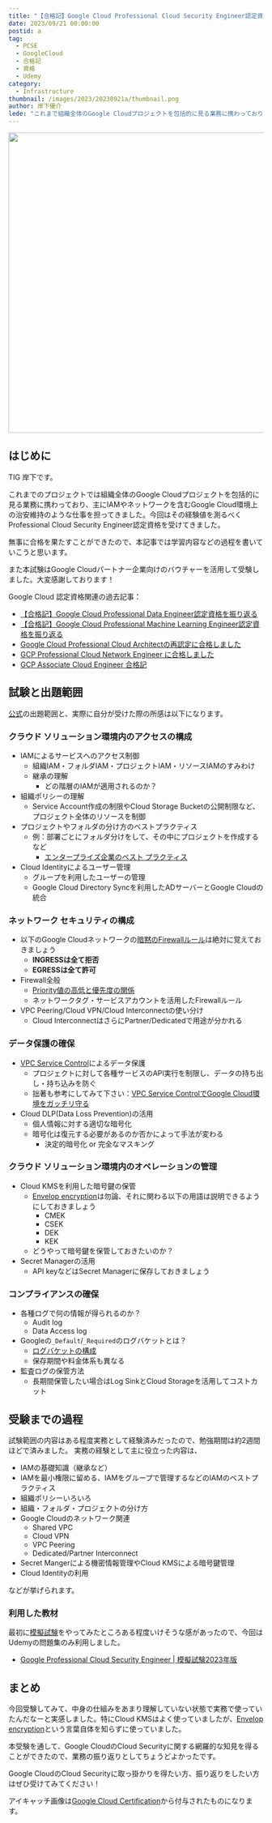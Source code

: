 ```yaml
---
title: "【合格記】Google Cloud Professional Cloud Security Engineer認定資格を振り返る"
date: 2023/09/21 00:00:00
postid: a
tag:
  - PCSE
  - GoogleCloud
  - 合格記
  - 資格
  - Udemy
category:
  - Infrastructure
thumbnail: /images/2023/20230921a/thumbnail.png
author: 岸下優介
lede: "これまで組織全体のGoogle Cloudプロジェクトを包括的に見る業務に携わっており、主にIAMやネットワークを含むGoogle Cloud環境上の治安維持のような仕事を担ってきました。今回はその経験値を測るべくProfessional Cloud Security Engineer認定資格を受けてきました。"
---
```

<img src="/images/2023/20230921a/image.png" alt="" width="611" height="593" loading="lazy">

## はじめに

TIG 岸下です。

これまでのプロジェクトでは組織全体のGoogle Cloudプロジェクトを包括的に見る業務に携わっており、主にIAMやネットワークを含むGoogle Cloud環境上の治安維持のような仕事を担ってきました。今回はその経験値を測るべくProfessional Cloud Security Engineer認定資格を受けてきました。

無事に合格を果たすことができたので、本記事では学習内容などの過程を書いていこうと思います。

また本試験はGoogle Cloudパートナー企業向けのバウチャーを活用して受験しました。大変感謝しております！

Google Cloud 認定資格関連の過去記事：

- [【合格記】Google Cloud Professional Data Engineer認定資格を振り返る](/articles/20211013a/)
- [【合格記】Google Cloud Professional Machine Learning Engineer認定資格を振り返る](/articles/20220930a/)
- [Google Cloud Professional Cloud Architectの再認定に合格しました](/articles/20220411a/)
- [GCP Professional Cloud Network Engineer に合格しました](/articles/20200902/)
- [GCP Associate Cloud Engineer 合格記](/articles/20210625a/)

## 試験と出題範囲

[公式](https://cloud.google.com/learn/certification/cloud-security-engineer?hl=ja)の出題範囲と、実際に自分が受けた際の所感は以下になります。

### クラウド ソリューション環境内のアクセスの構成

- IAMによるサービスへのアクセス制御
  - 組織IAM・フォルダIAM・プロジェクトIAM・リソースIAMのすみわけ
  - 継承の理解
    - どの階層のIAMが適用されるのか？
- 組織ポリシーの理解
  - Service Account作成の制限やCloud Storage Bucketの公開制限など、プロジェクト全体のリソースを制御
- プロジェクトやフォルダの分け方のベストプラクティス
  - 例：部署ごとにフォルダ分けをして、その中にプロジェクトを作成するなど
    - [エンタープライズ企業のベスト プラクティス](https://cloud.google.com/docs/enterprise/best-practices-for-enterprise-organizations?hl=ja)
- Cloud Identityによるユーザー管理
  - グループを利用したユーザーの管理
  - Google Cloud Directory Syncを利用したADサーバーとGoogle Cloudの統合

### ネットワーク セキュリティの構成

- 以下のGoogle Cloudネットワークの[暗黙のFirewallルール](https://cloud.google.com/firewall/docs/firewalls?hl=ja#default_firewall_rules)は絶対に覚えておきましょう
  - **INGRESSは全て拒否**
  - **EGRESSは全て許可**
- Firewall全般
  - [Priority値の高低と優先度の関係](https://cloud.google.com/firewall/docs/firewalls?hl=ja#priority_order_for_firewall_rules)
  - ネットワークタグ・サービスアカウントを活用したFirewallルール
- VPC Peering/Cloud VPN/Cloud Interconnectの使い分け
  - Cloud InterconnectはさらにPartner/Dedicatedで用途が分かれる

### データ保護の確保

- [VPC Service Control](https://cloud.google.com/vpc-service-controls/docs/overview?hl=ja)によるデータ保護
  - プロジェクトに対して各種サービスのAPI実行を制限し、データの持ち出し・持ち込みを防ぐ
  - 拙著も参考にしてみて下さい：[VPC Service ControlでGoogle Cloud環境をガッチリ守る](https://future-architect.github.io/articles/20230119a/)
- Cloud DLP(Data Loss Prevention)の活用
  - 個人情報に対する適切な暗号化
  - 暗号化は復元する必要があるのか否かによって手法が変わる
    - 決定的暗号化 or 完全なマスキング

### クラウド ソリューション環境内のオペレーションの管理

- Cloud KMSを利用した暗号鍵の保管
  - [Envelop encryption](https://cloud.google.com/kms/docs/envelope-encryption?hl=ja)は勿論、それに関わる以下の用語は説明できるようにしておきましょう
    - CMEK
    - CSEK
    - DEK
    - KEK
  - どうやって暗号鍵を保管しておきたいのか？
- Secret Managerの活用
  - API keyなどはSecret Managerに保存しておきましょう

### コンプライアンスの確保

- 各種ログで何の情報が得られるのか？
  - Audit log
  - Data Access log
- Googleの`_Default`/`_Required`のログバケットとは？
  - [ログバケットの構成](https://cloud.google.com/logging/docs/buckets?hl=ja)
  - 保存期間や料金体系も異なる
- 監査ログの保管方法
  - 長期間保管したい場合はLog SinkとCloud Storageを活用してコストカット

## 受験までの過程

試験範囲の内容はある程度実務として経験済みだったので、勉強期間は約2週間ほどで済みました。
実務の経験として主に役立った内容は、

- IAMの基礎知識（継承など）
- IAMを最小権限に留める、IAMをグループで管理するなどのIAMのベストプラクティス
- 組織ポリシーいろいろ
- 組織・フォルダ・プロジェクトの分け方
- Google Cloudのネットワーク関連
  - Shared VPC
  - Cloud VPN
  - VPC Peering
  - Dedicated/Partner Interconnect
- Secret Mangerによる機密情報管理やCloud KMSによる暗号鍵管理
- Cloud Identityの利用

などが挙げられます。

### 利用した教材

最初に[模擬試験](https://docs.google.com/forms/d/e/1FAIpQLSf4ADmZr8WnDZjIK6dWvRTel2VmsP0fJtONy6UOFjWZHe-MpQ/viewform?hl=ja)をやってみたところある程度いけそうな感があったので、今回はUdemyの問題集のみ利用しました。

- [Google Professional Cloud Security Engineer | 模擬試験2023年版](https://www.udemy.com/course/google-professional-cloud-security-engineer-jp/learn/quiz/5813440/results?expanded=1040233892#reviews)

## まとめ

今回受験してみて、中身の仕組みをあまり理解していない状態で実務で使っていたんだなーと実感しました。特にCloud KMSはよく使っていましたが、[Envelop encryption](https://cloud.google.com/kms/docs/envelope-encryption?hl=ja)という言葉自体を知らずに使っていました。

本受験を通して、Google CloudのCloud Securityに関する網羅的な知見を得ることができたので、業務の振り返りとしてちょうどよかったです。

Google CloudのCloud Securityに取っ掛かりを得たい方、振り返りをしたい方はぜひ受けてみてください！

アイキャッチ画像は[Google Cloud Certification](https://cloud.google.com/learn/certification?hl=ja)から付与されたものになります。
